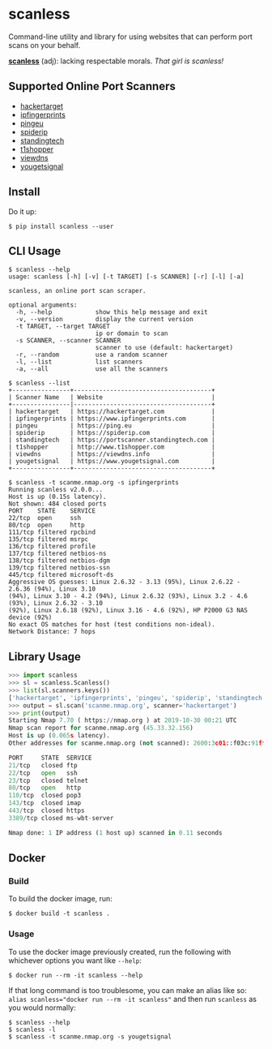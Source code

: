 # scanless

Command-line utility and library for using websites that can perform port scans on your behalf.

[**scanless**](http://www.urbandictionary.com/define.php?term=scanless) (adj): lacking respectable morals. _That girl is scanless!_

## Supported Online Port Scanners

* [hackertarget](https://hackertarget.com/nmap-online-port-scanner/)
* [ipfingerprints](http://www.ipfingerprints.com/portscan.php)
* [pingeu](http://ping.eu/port-chk/)
* [spiderip](https://spiderip.com/online-port-scan.php)
* [standingtech](https://portscanner.standingtech.com/)
* [t1shopper](http://www.t1shopper.com/tools/port-scan/)
* [viewdns](http://viewdns.info/)
* [yougetsignal](http://www.yougetsignal.com/tools/open-ports/)

## Install

Do it up:
```
$ pip install scanless --user
```

## CLI Usage

```
$ scanless --help  
usage: scanless [-h] [-v] [-t TARGET] [-s SCANNER] [-r] [-l] [-a]

scanless, an online port scan scraper.

optional arguments:
  -h, --help            show this help message and exit
  -v, --version         display the current version
  -t TARGET, --target TARGET
                        ip or domain to scan
  -s SCANNER, --scanner SCANNER
                        scanner to use (default: hackertarget)
  -r, --random          use a random scanner
  -l, --list            list scanners
  -a, --all             use all the scanners

$ scanless --list
+----------------+--------------------------------------+
| Scanner Name   | Website                              |
+----------------|--------------------------------------+
| hackertarget   | https://hackertarget.com             |
| ipfingerprints | https://www.ipfingerprints.com       |
| pingeu         | https://ping.eu                      |
| spiderip       | https://spiderip.com                 |
| standingtech   | https://portscanner.standingtech.com |
| t1shopper      | http://www.t1shopper.com             |
| viewdns        | https://viewdns.info                 |
| yougetsignal   | https://www.yougetsignal.com         |
+----------------+--------------------------------------+

$ scanless -t scanme.nmap.org -s ipfingerprints
Running scanless v2.0.0...
Host is up (0.15s latency).
Not shown: 484 closed ports
PORT    STATE    SERVICE
22/tcp  open     ssh
80/tcp  open     http
111/tcp filtered rpcbind
135/tcp filtered msrpc
136/tcp filtered profile
137/tcp filtered netbios-ns
138/tcp filtered netbios-dgm
139/tcp filtered netbios-ssn
445/tcp filtered microsoft-ds
Aggressive OS guesses: Linux 2.6.32 - 3.13 (95%), Linux 2.6.22 - 2.6.36 (94%), Linux 3.10
(94%), Linux 3.10 - 4.2 (94%), Linux 2.6.32 (93%), Linux 3.2 - 4.6 (93%), Linux 2.6.32 - 3.10
(92%), Linux 2.6.18 (92%), Linux 3.16 - 4.6 (92%), HP P2000 G3 NAS device (92%)
No exact OS matches for host (test conditions non-ideal).
Network Distance: 7 hops
```

## Library Usage

```python
>>> import scanless
>>> sl = scanless.Scanless()
>>> list(sl.scanners.keys())
['hackertarget', 'ipfingerprints', 'pingeu', 'spiderip', 'standingtech', 't1shopper', 'viewdns', 'yougetsignal']
>>> output = sl.scan('scanme.nmap.org', scanner='hackertarget')
>>> print(output)
Starting Nmap 7.70 ( https://nmap.org ) at 2019-10-30 00:21 UTC
Nmap scan report for scanme.nmap.org (45.33.32.156)
Host is up (0.065s latency).
Other addresses for scanme.nmap.org (not scanned): 2600:3c01::f03c:91ff:fe18:bb2f

PORT     STATE  SERVICE
21/tcp   closed ftp
22/tcp   open   ssh
23/tcp   closed telnet
80/tcp   open   http
110/tcp  closed pop3
143/tcp  closed imap
443/tcp  closed https
3389/tcp closed ms-wbt-server

Nmap done: 1 IP address (1 host up) scanned in 0.11 seconds
```

## Docker

### Build

To build the docker image, run:
```shell
$ docker build -t scanless .
```

### Usage

To use the docker image previously created, run the following with whichever options you want like `--help`:
```shell
$ docker run --rm -it scanless --help
```

If that long command is too troublesome, you can make an alias like so: `alias scanless="docker run --rm -it scanless"` and then run `scanless` as you would normally:
```shell
$ scanless --help
$ scanless -l
$ scanless -t scanme.nmap.org -s yougetsignal
```
